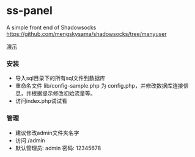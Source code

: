 ss-panel
========

A simple front end of Shadowsocks  https://github.com/mengskysama/shadowsocks/tree/manyuser

[演示](https://cattt.com)


### 安装
* 导入sql目录下的所有sql文件到数据库
* 重命名文件 lib/config-sample.php 为 config.php，并修改数据库连接信息，并根据提示修改初始流量等。
* 访问index.php试试看

 

### 管理
* 建议修改admin文件夹名字
* 访问 /admin
* 默认管理员: admin 密码: 12345678

